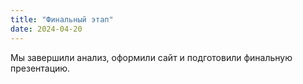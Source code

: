 ```yaml
---
title: "Финальный этап"
date: 2024-04-20
---
```


Мы завершили анализ, оформили сайт и подготовили финальную презентацию.